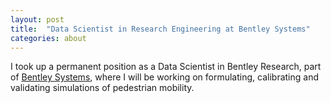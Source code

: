 ```yaml
---
layout: post
title:  "Data Scientist in Research Engineering at Bentley Systems"
categories: about
---
```


I took up a permanent position as a Data Scientist in Bentley Research,
part of [Bentley Systems](https://www.bentley.com),
where I will be working on formulating, calibrating and validating
simulations of pedestrian mobility.
